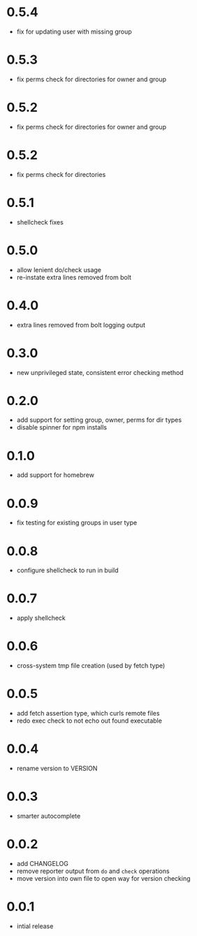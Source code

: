 # 0.5.4

- fix for updating user with missing group

# 0.5.3

- fix perms check for directories for owner and group

# 0.5.2

- fix perms check for directories for owner and group

# 0.5.2

- fix perms check for directories

# 0.5.1

- shellcheck fixes

# 0.5.0

- allow lenient do/check usage
- re-instate extra lines removed from bolt

# 0.4.0

- extra lines removed from bolt logging output

# 0.3.0

- new unprivileged state, consistent error checking method

# 0.2.0
- add support for setting group, owner, perms for dir types
- disable spinner for npm installs

# 0.1.0
- add support for homebrew

# 0.0.9
- fix testing for existing groups in user type

# 0.0.8
- configure shellcheck to run in build

# 0.0.7
- apply shellcheck

# 0.0.6
- cross-system tmp file creation (used by fetch type)

# 0.0.5
- add fetch assertion type, which curls remote files
- redo exec check to not echo out found executable

# 0.0.4
- rename version to VERSION

# 0.0.3
- smarter autocomplete

# 0.0.2
- add CHANGELOG
- remove reporter output from `do` and `check` operations
- move version into own file to open way for version checking

# 0.0.1
- intial release
